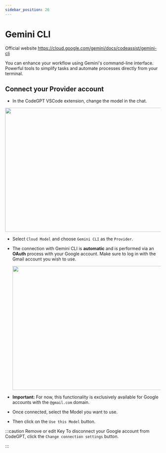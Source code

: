 ```yaml
---
sidebar_position: 26
---
```


# Gemini CLI

Official website https://cloud.google.com/gemini/docs/codeassist/gemini-cli

You can enhance your workflow using Gemini's command-line interface.
Powerful tools to simplify tasks and automate processes directly from your terminal.

## Connect your Provider account

- In the CodeGPT VSCode extension, change the model in the chat.

<p align="center"><img width="550" height="400" src="https://github.com/user-attachments/assets/654fde38-2dac-453c-9769-830a70086504"/></p>

- Select `Cloud Model` and choose `Gemini CLI` as the `Provider`.
- The connection with Gemini CLI is **automatic** and is performed via an **OAuth** process with your Google account. Make sure to log in with the Gmail account you wish to use.


  <p align="center"><img width="550" height="400" src="https://github.com/user-attachments/assets/1f3cc8ef-0e18-4d6a-b401-b1dd714f7c87" /></p>

- **Important:** For now, this functionality is exclusively available for Google accounts with the `@gmail.com` domain.
- Once connected, select the Model you want to use.
- Then click on the `Use this Model` button.
  
:::caution Remove or edit Key
To disconnect your Google account from CodeGPT, click the `Change connection settings` button.

:::
